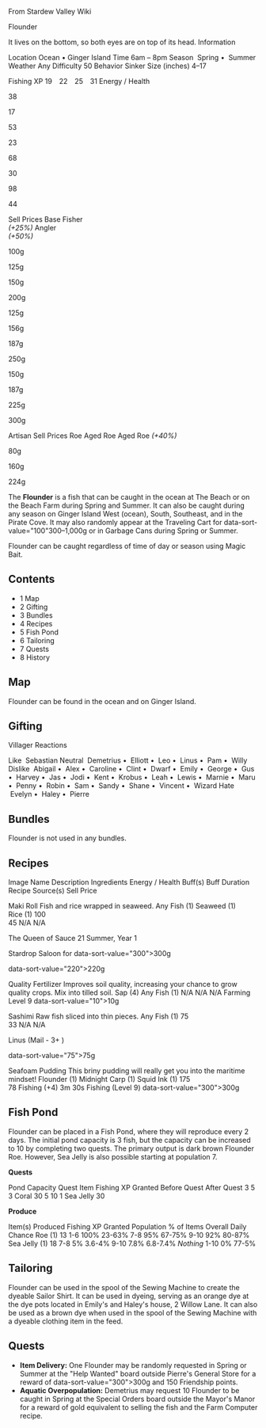 From Stardew Valley Wiki

Flounder

It lives on the bottom, so both eyes are on top of its head. Information

Location Ocean • Ginger Island Time 6am – 8pm Season  Spring •  Summer Weather Any Difficulty 50 Behavior Sinker Size (inches) 4–17

Fishing XP 19    22    25    31 Energy / Health

38

17

53

23

68

30

98

44

Sell Prices Base Fisher  
*(+25%)* Angler  
*(+50%)*

100g

125g

150g

200g

125g

156g

187g

250g

150g

187g

225g

300g

Artisan Sell Prices Roe Aged Roe Aged Roe *(+40%)*

80g

160g

224g

The **Flounder** is a fish that can be caught in the ocean at The Beach or on the Beach Farm during Spring and Summer. It can also be caught during any season on Ginger Island West (ocean), South, Southeast, and in the Pirate Cove. It may also randomly appear at the Traveling Cart for data-sort-value="100"300–1,000g or in Garbage Cans during Spring or Summer.

Flounder can be caught regardless of time of day or season using Magic Bait.

## Contents

- 1 Map
- 2 Gifting
- 3 Bundles
- 4 Recipes
- 5 Fish Pond
- 6 Tailoring
- 7 Quests
- 8 History

## Map

Flounder can be found in the ocean and on Ginger Island.

## Gifting

Villager Reactions

Like  Sebastian Neutral  Demetrius •  Elliott •  Leo •  Linus •  Pam •  Willy Dislike  Abigail •  Alex •  Caroline •  Clint •  Dwarf •  Emily •  George •  Gus •  Harvey •  Jas •  Jodi •  Kent •  Krobus •  Leah •  Lewis •  Marnie •  Maru •  Penny •  Robin •  Sam •  Sandy •  Shane •  Vincent •  Wizard Hate  Evelyn •  Haley •  Pierre

## Bundles

Flounder is not used in any bundles.

## Recipes

Image Name Description Ingredients Energy / Health Buff(s) Buff Duration Recipe Source(s) Sell Price

Maki Roll Fish and rice wrapped in seaweed. Any Fish (1) Seaweed (1) Rice (1) 100  
45 N/A N/A

The Queen of Sauce 21 Summer, Year 1

Stardrop Saloon for data-sort-value="300"&gt;300g

data-sort-value="220"&gt;220g

Quality Fertilizer Improves soil quality, increasing your chance to grow quality crops. Mix into tilled soil. Sap (4) Any Fish (1) N/A N/A N/A Farming Level 9 data-sort-value="10"&gt;10g

Sashimi Raw fish sliced into thin pieces. Any Fish (1) 75  
33 N/A N/A

Linus (Mail - 3+ )

data-sort-value="75"&gt;75g

Seafoam Pudding This briny pudding will really get you into the maritime mindset! Flounder (1) Midnight Carp (1) Squid Ink (1) 175  
78 Fishing (+4) 3m 30s Fishing (Level 9) data-sort-value="300"&gt;300g

## Fish Pond

Flounder can be placed in a Fish Pond, where they will reproduce every 2 days. The initial pond capacity is 3 fish, but the capacity can be increased to 10 by completing two quests. The primary output is dark brown Flounder Roe. However, Sea Jelly is also possible starting at population 7.

**Quests**

Pond Capacity Quest Item Fishing XP Granted Before Quest After Quest 3 5 3 Coral 30 5 10 1 Sea Jelly 30

**Produce**

Item(s) Produced Fishing XP Granted Population % of Items Overall Daily Chance Roe (1) 13 1-6 100% 23-63% 7-8 95% 67-75% 9-10 92% 80-87% Sea Jelly (1) 18 7-8 5% 3.6-4% 9-10 7.8% 6.8-7.4% *Nothing* 1-10 0% 77-5%

## Tailoring

Flounder can be used in the spool of the Sewing Machine to create the dyeable Sailor Shirt. It can be used in dyeing, serving as an orange dye at the dye pots located in Emily's and Haley's house, 2 Willow Lane. It can also be used as a brown dye when used in the spool of the Sewing Machine with a dyeable clothing item in the feed.

## Quests

- **Item Delivery:** One Flounder may be randomly requested in Spring or Summer at the "Help Wanted" board outside Pierre's General Store for a reward of data-sort-value="300"&gt;300g and 150 Friendship points.
- **Aquatic Overpopulation:** Demetrius may request 10 Flounder to be caught in Spring at the Special Orders board outside the Mayor's Manor for a reward of gold equivalent to selling the fish and the Farm Computer recipe.